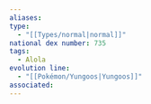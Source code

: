```yaml
---
aliases: 
type:
  - "[[Types/normal|normal]]"
national dex number: 735
tags:
  - Alola
evolution line:
  - "[[Pokémon/Yungoos|Yungoos]]"
associated: 
---
```

